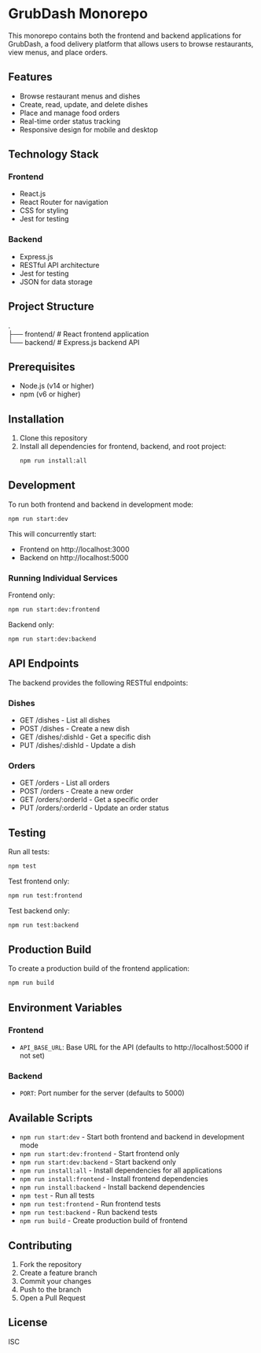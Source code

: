 # GrubDash Monorepo

This monorepo contains both the frontend and backend applications for GrubDash, a food delivery platform that allows users to browse restaurants, view menus, and place orders.

## Features

- Browse restaurant menus and dishes
- Create, read, update, and delete dishes
- Place and manage food orders
- Real-time order status tracking
- Responsive design for mobile and desktop

## Technology Stack

### Frontend

- React.js
- React Router for navigation
- CSS for styling
- Jest for testing

### Backend

- Express.js
- RESTful API architecture
- Jest for testing
- JSON for data storage

## Project Structure

.</br>
├── frontend/ # React frontend application</br>
└── backend/ # Express.js backend API

## Prerequisites

- Node.js (v14 or higher)
- npm (v6 or higher)

## Installation

1. Clone this repository
2. Install all dependencies for frontend, backend, and root project:
   ```bash
   npm run install:all
   ```

## Development

To run both frontend and backend in development mode:

```bash
npm run start:dev
```

This will concurrently start:

- Frontend on http://localhost:3000
- Backend on http://localhost:5000

### Running Individual Services

Frontend only:

```bash
npm run start:dev:frontend
```

Backend only:

```bash
npm run start:dev:backend
```

## API Endpoints

The backend provides the following RESTful endpoints:

### Dishes

- GET /dishes - List all dishes
- POST /dishes - Create a new dish
- GET /dishes/:dishId - Get a specific dish
- PUT /dishes/:dishId - Update a dish

### Orders

- GET /orders - List all orders
- POST /orders - Create a new order
- GET /orders/:orderId - Get a specific order
- PUT /orders/:orderId - Update an order status

## Testing

Run all tests:

```bash
npm test
```

Test frontend only:

```bash
npm run test:frontend
```

Test backend only:

```bash
npm run test:backend
```

## Production Build

To create a production build of the frontend application:

```bash
npm run build
```

## Environment Variables

### Frontend

- `API_BASE_URL`: Base URL for the API (defaults to http://localhost:5000 if not set)

### Backend

- `PORT`: Port number for the server (defaults to 5000)

## Available Scripts

- `npm run start:dev` - Start both frontend and backend in development mode
- `npm run start:dev:frontend` - Start frontend only
- `npm run start:dev:backend` - Start backend only
- `npm run install:all` - Install dependencies for all applications
- `npm run install:frontend` - Install frontend dependencies
- `npm run install:backend` - Install backend dependencies
- `npm test` - Run all tests
- `npm run test:frontend` - Run frontend tests
- `npm run test:backend` - Run backend tests
- `npm run build` - Create production build of frontend

## Contributing

1. Fork the repository
2. Create a feature branch
3. Commit your changes
4. Push to the branch
5. Open a Pull Request

## License

ISC
